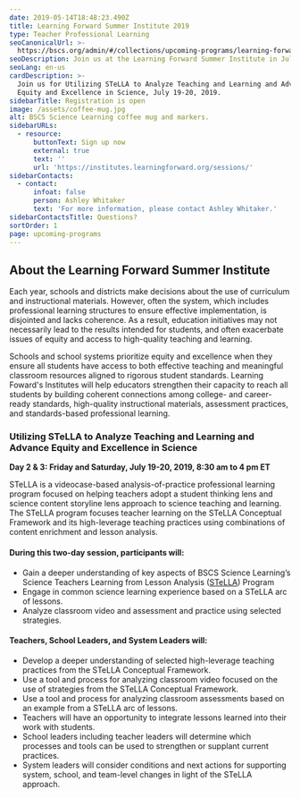 ```yaml
---
date: 2019-05-14T18:48:23.490Z
title: Learning Forward Summer Institute 2019
type: Teacher Professional Learning
seoCanonicalUrl: >-
  https://bscs.org/admin/#/collections/upcoming-programs/learning-forward-summer-institute-2019
seoDescription: Join us at the Learning Forward Summer Institute in July 2019.
seoLang: en-us
cardDescription: >-
  Join us for Utilizing STeLLA to Analyze Teaching and Learning and Advance
  Equity and Excellence in Science, July 19-20, 2019.
sidebarTitle: Registration is open
image: /assets/coffee-mug.jpg
alt: BSCS Science Learning coffee mug and markers.
sidebarURLs:
  - resource:
      buttonText: Sign up now
      external: true
      text: ''
      url: 'https://institutes.learningforward.org/sessions/'
sidebarContacts:
  - contact:
      infoat: false
      person: Ashley Whitaker
      text: 'For more information, please contact Ashley Whitaker.'
sidebarContactsTitle: Questions?
sortOrder: 1
page: upcoming-programs
---
```

## About the Learning Forward Summer Institute

Each year, schools and districts make decisions about the use of curriculum and instructional materials. However, often the system, which includes professional learning structures to ensure effective implementation, is disjointed and lacks coherence. As a result, education initiatives  may not necessarily lead to the results intended for students, and often exacerbate issues of equity and access to high-quality teaching and learning.

Schools and school systems prioritize equity and excellence when they ensure all students have access to both effective teaching and meaningful classroom resources aligned to rigorous student standards. Learning Foward's Institutes will help educators strengthen their capacity to reach all students by building coherent connections among college- and career-ready standards, high-quality instructional materials, assessment practices, and standards-based professional learning.

### Utilizing STeLLA to Analyze Teaching and Learning and Advance Equity and Excellence in Science

**Day 2 & 3: Friday and Saturday, July 19-20, 2019, 
8:30 am to 4 pm ET**

STeLLA is a videocase-based analysis-of-practice professional learning program focused on helping teachers adopt a student thinking lens and science content storyline lens approach to science teaching and learning. The STeLLA program focuses teacher learning on the STeLLA Conceptual Framework and its high-leverage teaching practices using combinations of content enrichment and lesson analysis.

#### During this two-day session, participants will:

* Gain a deeper understanding of key aspects of BSCS Science Learning’s Science Teachers Learning from Lesson Analysis ([STeLLA](https://bscs.org/our-work/rd-programs/stella-science-teachers-learning-from-lesson-analysis)) Program
* Engage in common science learning experience based on a STeLLA arc of lessons.
* Analyze classroom video and assessment and practice using selected strategies.

#### Teachers, School Leaders, and System Leaders will:

* Develop a deeper understanding of selected high-leverage teaching practices from the STeLLA Conceptual Framework.
* Use a tool and process for analyzing classroom video focused on the use of strategies from the STeLLA Conceptual Framework.
* Use a tool and process for analyzing classroom assessments based on an example from a STeLLA arc of lessons.
* Teachers will have an opportunity to integrate lessons learned into their work with students.
* School leaders including teacher leaders will determine which processes and tools can be used to strengthen or supplant current practices.
* System leaders will consider conditions and next actions for supporting system, school, and team-level changes in light of the STeLLA approach.

